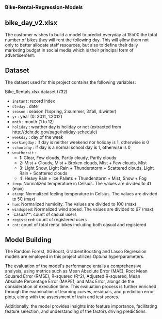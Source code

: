 ### Bike-Rental-Regression-Models

## bike_day_v2.xlsx

<p>The customer wishes to build a model to predict everyday at 15h00 the total number of bikes they will rent the following day. This will allow them not only to better allocate staff resources, but also to define their daily marketing budget in social media which is their principal form of advertisement.</p> 

## Dataset 

The dataset used for this project contains the following variables:

Bike_Rentals.xlsx dataset (732) 

- `instant`: record index
- `dteday` : date
- `season` : season (1:spring, 2:summer, 3:fall, 4:winter)
- `yr` : year (0: 2011, 1:2012)
- `mnth` : month (1 to 12)
- `holiday` : weather day is holiday or not (extracted from http://dchr.dc.gov/page/holiday-schedule)
- `weekday` : day of the week
- `workingday` : if day is neither weekend nor holiday is 1, otherwise is 0
- `schoolday` : if day is a normal school day is 1, otherwise is 0
- `weathersit` :
	- 1: Clear, Few clouds, Partly cloudy, Partly cloudy
	- 2: Mist + Cloudy, Mist + Broken clouds, Mist + Few clouds, Mist
	- 3: Light Snow, Light Rain + Thunderstorm + Scattered clouds, Light Rain + Scattered clouds
	- 4: Heavy Rain + Ice Pallets + Thunderstorm + Mist, Snow + Fog
- `temp`: Normalized temperature in Celsius. The values are divided to 41 (max)
- `atemp`: Normalized feeling temperature in Celsius. The values are divided to 50 (max)
- `hum`: Normalized humidity. The values are divided to 100 (max)
- `windspeed`: Normalized wind speed. The values are divided to 67 (max)
- `casual**: count of casual users
- `registered`: count of registered users
- `cnt`: count of total rental bikes including both casual and registered

## Model Building

The Random Forest, XGBoost, GradientBoosting and Lasso Regression models are employed in this project utilizes Optuna hyperparameters. 

The evaluation of the model's performance entails a comprehensive analysis, using metrics such as Mean Absolute Error (MAE), Root Mean Squared Error (RMSE), R-squared (R^2), Adjusted R-squared, Mean Absolute Percentage Error (MAPE), and Max Error, alongside the consideration of execution time. This evaluation process is further enriched through the examination of learning curves, residuals, and prediction error plots, along with the assessment of train and test scores. 

Additionally, the model provides insights into feature importance, facilitating feature selection, and understanding of the factors driving predictions. 

